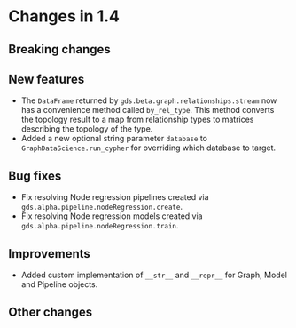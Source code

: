 # Changes in 1.4


## Breaking changes


## New features

* The `DataFrame` returned by `gds.beta.graph.relationships.stream` now has a convenience method called `by_rel_type`.
This method converts the topology result to a map from relationship types to matrices describing the topology of the type.
* Added a new optional string parameter `database` to `GraphDataScience.run_cypher` for overriding which database to target.


## Bug fixes

* Fix resolving Node regression pipelines created via `gds.alpha.pipeline.nodeRegression.create`.
* Fix resolving Node regression models created via `gds.alpha.pipeline.nodeRegression.train`.


## Improvements

* Added custom implementation of `__str__` and `__repr__` for Graph, Model and Pipeline objects.


## Other changes
